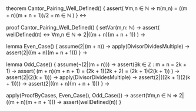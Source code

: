 theorem Cantor_Pairing_Well_Defined() {
  assert(
    ∀m,n ∈ ℕ ⇒ π(m,n) = ((m + n)(m + n + 1))/2 + m ∈ ℕ
  )
} ↔

proof Cantor_Pairing_Well_Defined() {
  setVar(m,n: ℕ) →
  assert(
    wellDefined(π) ↔ ∀m,n ∈ ℕ ⇒ 2|((m + n)(m + n + 1))
  ) →
  
  lemma Even_Case() {
    assume(2|(m + n)) →
    apply(DivisorDividesMultiple) →
    assert(2|((m + n)(m + n + 1)))
  } →
  
  lemma Odd_Case() {
    assume(¬(2|(m + n))) →
    assert(∃k ∈ ℤ : m + n = 2k + 1) →
    assert(
      (m + n)(m + n + 1) = 
      (2k + 1)(2k + 2) = 
      (2k + 1)(2(k + 1))
    ) →
    assert(2|(2(k + 1))) →
    apply(DivisorDividesMultiple) →
    assert(2|((2k + 1)(2(k + 1)))) →
    assert(2|((m + n)(m + n + 1)))
  } →
  
  apply(ProofByCases, Even_Case(), Odd_Case()) →
  assert(∀m,n ∈ ℕ ⇒ 2|((m + n)(m + n + 1))) →
  assert(wellDefined(π))
}